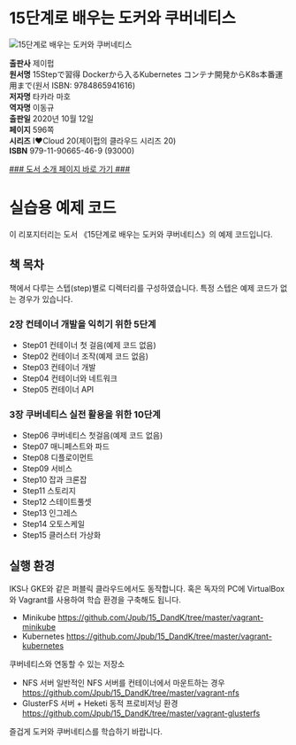 # 15단계로 배우는 도커와 쿠버네티스
![15단계로 배우는 도커와 쿠버네티스](http://image.kyobobook.co.kr/images/book/xlarge/469/x9791190665469.jpg)

**출판사** 제이펍  
**원서명** 15Stepで習得 Dockerから入るKubernetes コンテナ開発からK8s本番運用まで(원서 ISBN: 9784865941616)  
**저자명** 타카라 마호  
**역자명** 이동규  
**출판일** 2020년 10월 12일  
**페이지** 596쪽  
**시리즈** I♥Cloud 20(제이펍의 클라우드 시리즈 20)  
**ISBN**  979-11-90665-46-9 (93000)  

[### 도서 소개 페이지 바로 가기 ###](https://jpub.tistory.com/1090)  




# 실습용 예제 코드

이 리포지터리는 도서 《15단계로 배우는 도커와 쿠버네티스》의 예제 코드입니다. 

## 책 목차

책에서 다루는 스텝(step)별로 디렉터리를 구성하였습니다. 특정 스텝은 예제 코드가 없는 경우가 있습니다. 

### 2장 컨테이너 개발을 익히기 위한 5단계
* Step01 컨테이너 첫 걸음(예제 코드 없음)
* Step02 컨테이너 조작(예제 코드 없음)
* Step03 컨테이너 개발
* Step04 컨테이너와 네트워크 
* Step05 컨테이너 API

### 3장 쿠버네티스 실전 활용을 위한 10단계
* Step06 쿠버네티스 첫걸음(예제 코드 없음)
* Step07 매니페스트와 파드
* Step08 디플로이먼트
* Step09 서비스
* Step10 잡과 크론잡
* Step11 스토리지
* Step12 스테이트풀셋
* Step13 인그레스
* Step14 오토스케일
* Step15 클러스터 가상화



## 실행 환경

IKS나 GKE와 같은 퍼블릭 클라우드에서도 동작합니다. 혹은 독자의 PC에 VirtualBox와 Vagrant를 사용하여 학습 환경을 구축해도 됩니다.

* Minikube https://github.com/Jpub/15_DandK/tree/master/vagrant-minikube
* Kubernetes https://github.com/Jpub/15_DandK/tree/master/vagrant-kubernetes 

쿠버네티스와 연동할 수 있는 저장소

* NFS 서버 일반적인 NFS 서버를 컨테이너에서 마운트하는 경우
https://github.com/Jpub/15_DandK/tree/master/vagrant-nfs
* GlusterFS 서버 + Heketi 동적 프로비저닝 환경 https://github.com/Jpub/15_DandK/tree/master/vagrant-glusterfs


즐겁게 도커와 쿠버네티스를 학습하기 바랍니다.
